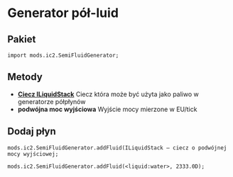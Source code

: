 # Generator pół-luid

## Pakiet

`import mods.ic2.SemiFluidGenerator;`

## Metody

- **[Ciecz ILiquidStack](/Vanilla/Liquids/ILiquidStack/)** Ciecz która może być użyta jako paliwo w generatorze półpłynów
- **podwójna moc wyjściowa** Wyjście mocy mierzone w EU/tick

## Dodaj płyn

```zenscript
mods.ic2.SemiFluidGenerator.addFluid(ILiquidStack – ciecz o podwójnej mocy wyjściowej;

mods.ic2.SemiFluidGenerator.addFluid(<liquid:water>, 2333.0D);
```